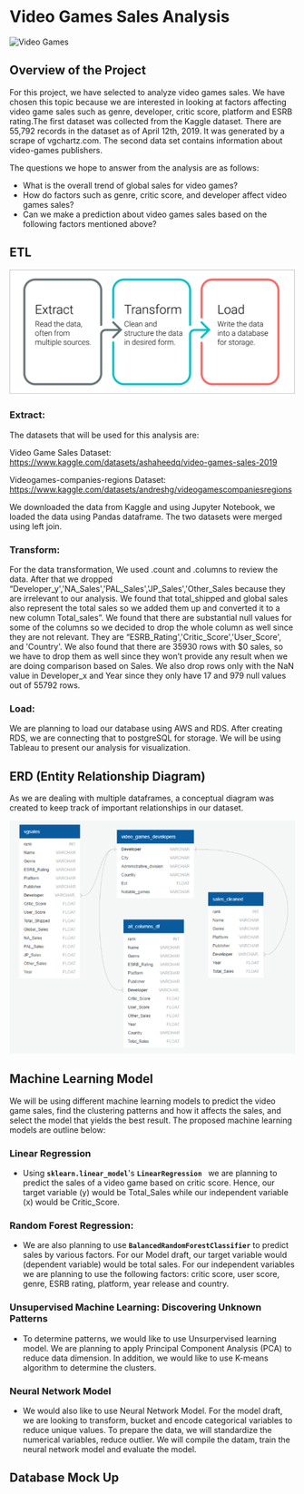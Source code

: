 # Video Games Sales Analysis
![Video Games](https://miro.medium.com/max/1400/1*rTAjrwwt0Jze_3MqHQ5MfA.jpeg)

## Overview of the Project

For this project, we have selected to analyze video games sales. We have chosen this topic because we are interested in looking at factors affecting video game sales such as genre, developer, critic score, platform and ESRB rating.The first dataset was collected from the Kaggle dataset. There are 55,792 records in the dataset as of April 12th, 2019. It was generated by a scrape of vgchartz.com. The second data set contains information about video-games publishers.

The questions we hope to answer from the analysis are as follows:
- What is the overall trend of global sales for video games? 
- How do factors such as genre, critic score, and developer affect video games sales?
- Can we make a prediction about video games sales based on the following factors mentioned above? 

## ETL
![ETL](https://github.com/kntln/Movies-ETL/blob/main/Resources/ETL.png)

### Extract:
The datasets that will be used for this analysis are:

Video Game Sales Dataset: https://www.kaggle.com/datasets/ashaheedq/video-games-sales-2019

Videogames-companies-regions Dataset: https://www.kaggle.com/datasets/andreshg/videogamescompaniesregions

We downloaded the data from Kaggle and using Jupyter Notebook, we loaded the data using Pandas dataframe. The two datasets were merged using left join. 

### Transform:
For the data transformation, We used .count and .columns to review the data. After that we dropped  “Developer_y','NA_Sales','PAL_Sales','JP_Sales','Other_Sales because they are irrelevant to our analysis. We found that total_shipped and global sales also represent the total sales so we added them up and converted it to a new column Total_sales”. We found that there are substantial null values for some of the columns so we decided to drop the whole column as well since they are not relevant. They are “ESRB_Rating','Critic_Score','User_Score', and 'Country'. We also found that there are 35930 rows with $0 sales, so we have to drop them as well since they won’t provide any result when we are doing comparison based on Sales. We also drop rows only with the NaN value in Developer_x and Year since they only have 17 and 979 null values out of 55792 rows.

### Load:

We are planning to load our database using AWS and RDS. After creating RDS, we are connecting that to postgreSQL for storage. We will be using Tableau to present our analysis for visualization. 

## ERD (Entity Relationship Diagram)
As we are dealing with multiple dataframes, a conceptual diagram was created to keep track of important relationships in our dataset. 

![ERD](https://github.com/kntln/Video_Games_Sales/blob/karens_branch/figures/ERD.png)

## Machine Learning Model
We will be using different machine learning models to predict the video game sales, find the clustering patterns and how it affects the sales, and select the model that yields the best result. The proposed machine learning models are outline below:

### Linear Regression
- Using **`sklearn.linear_model`**'s **`LinearRegression `** we are planning to predict the sales of a video game based on critic score. Hence, our target variable (y) would be Total_Sales while our independent variable (x) would be Critic_Score.

### Random Forest Regression:
- We are also planning to use **`BalancedRandomForestClassifier`** to predict sales by various factors. For our Model draft, our target variable would (dependent variable) would be total sales. For our independent variables we are planning to use the following factors:  critic score, user score, genre, ESRB rating, platform, year release and country.

### Unsupervised Machine Learning: Discovering Unknown Patterns
- To determine patterns, we would like to use Unsurpervised learning model. We are planning to apply Principal Component Analysis (PCA) to reduce data dimension. In addition, we would like to use K-means algorithm to determine the clusters.

### Neural Network Model
- We would also like to use Neural Network Model. For the model draft, we are looking to transform, bucket and encode categorical variables to reduce unique values. To prepare the data, we will standardize the numerical variables, reduce outlier. We will compile the datam, train the neural network model and evaluate the model. 

## Database Mock Up
